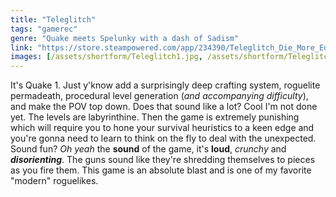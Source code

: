 ```yaml
---
title: "Teleglitch"
tags: "gamerec"
genre: "Quake meets Spelunky with a dash of Sadism"
link: "https://store.steampowered.com/app/234390/Teleglitch_Die_More_Edition/"
images: [/assets/shortform/Teleglitch1.jpg, /assets/shortform/Teleglitch2.jpg, /assets/shortform/Teleglitch3.jpg] 
---
```


It's Quake 1. Just y'know add a surprisingly deep crafting system, roguelite permadeath, procedural level generation (*and accompanying difficulty*), and make the POV top down. Does that sound like a lot? Cool I'm not done yet. The levels are labyrinthine. Then the game is extremely punishing which will require you to hone your survival heuristics to a keen edge and you're gonna need to learn to think on the fly to deal with the unexpected. Sound fun? *Oh yeah* the **sound** of the game, it's **loud**, *crunchy* and ***disorienting***. The guns sound like they're shredding themselves to pieces as you fire them. This game is an absolute blast and is one of my favorite "modern" roguelikes.